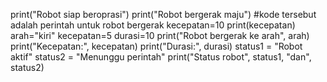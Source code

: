 print("Robot siap beroprasi")
print("Robot bergerak maju") #kode tersebut adalah perintah untuk robot bergerak
kecepatan=10
print(kecepatan)
arah="kiri"
kecepatan=5
durasi=10
print("Robot bergerak ke arah", arah)
print("Kecepatan:", kecepatan)
print("Durasi:", durasi)
status1 = "Robot aktif"
status2 = "Menunggu perintah"
print("Status robot", status1, "dan", status2)
